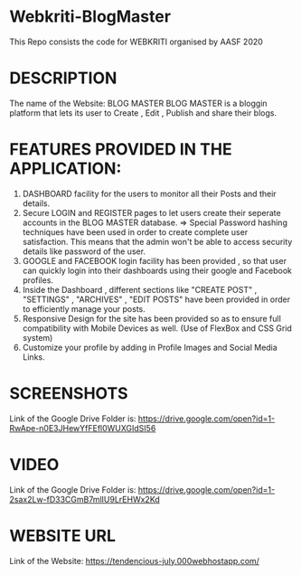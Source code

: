 # Webkriti-BlogMaster
This Repo consists the code for WEBKRITI organised by AASF 2020

# DESCRIPTION

The name of the Website: BLOG MASTER
BLOG MASTER is a bloggin platform that lets its user to Create , Edit , Publish and share their blogs.

# FEATURES PROVIDED IN THE APPLICATION:

1) DASHBOARD facility for the users to monitor all their Posts and their details.
2) Secure LOGIN and REGISTER pages to let users create their seperate accounts in the BLOG MASTER database.
    => Special Password hashing techniques have been used in order to create complete user satisfaction. 
        This means that the admin won't be able to access security details like password of the user.
3) GOOGLE and FACEBOOK login facility has been provided , so that user can quickly login into their dashboards using their google and 
    Facebook profiles.
4) Inside the Dashboard , different sections like "CREATE POST" , "SETTINGS" , "ARCHIVES" , "EDIT POSTS" have been provided in order
   to efficiently manage your posts.
5) Responsive Design for the site has been provided so as to ensure full compatibility with Mobile Devices as well.
    (Use of FlexBox and CSS Grid system)
6) Customize your profile by adding in Profile Images and Social Media Links.


# SCREENSHOTS
Link of the Google Drive Folder is: https://drive.google.com/open?id=1-RwApe-n0E3JHewYfFEfl0WUXGIdSI56

# VIDEO
Link of the Google Drive Folder is: https://drive.google.com/open?id=1-2sax2Lw-fD33CGmB7mlIU9LrEHWx2Kd

# WEBSITE URL
Link of the Website: https://tendencious-july.000webhostapp.com/
